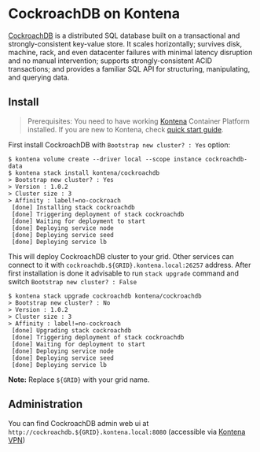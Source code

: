 # CockroachDB on Kontena

[CockroachDB](https://www.cockroachlabs.com/product/cockroachdb-core/) is a distributed SQL database built on a transactional and strongly-consistent key-value store. It scales horizontally; survives disk, machine, rack, and even datacenter failures with minimal latency disruption and no manual intervention; supports strongly-consistent ACID transactions; and provides a familiar SQL API for structuring, manipulating, and querying data.

## Install
> Prerequisites: You need to have working [Kontena](http://www.kontena.io) Container Platform installed. If you are new to Kontena, check [quick start guide](http://www.kontena.io/docs/getting-started/quick-start).

First install CockroachDB with `Bootstrap new cluster? : Yes` option:

```
$ kontena volume create --driver local --scope instance cockroachdb-data
$ kontena stack install kontena/cockroachdb
> Bootstrap new cluster? : Yes
> Version : 1.0.2
> Cluster size : 3
> Affinity : label!=no-cockroach
 [done] Installing stack cockroachdb     
 [done] Triggering deployment of stack cockroachdb     
 [done] Waiting for deployment to start     
 [done] Deploying service node     
 [done] Deploying service seed     
 [done] Deploying service lb
```

This will deploy CockroachDB cluster to your grid. Other services can connect to it with `cockroachdb.${GRID}.kontena.local:26257` address. After first installation is done it advisable to run `stack upgrade` command and switch `Bootstrap new cluster? : False`

```
$ kontena stack upgrade cockroachdb kontena/cockroachdb
> Bootstrap new cluster? : No
> Version : 1.0.2
> Cluster size : 3
> Affinity : label!=no-cockroach
 [done] Upgrading stack cockroachdb     
 [done] Triggering deployment of stack cockroachdb     
 [done] Waiting for deployment to start     
 [done] Deploying service node     
 [done] Deploying service seed     
 [done] Deploying service lb
 ```

**Note:** Replace `${GRID}` with your grid name.

## Administration

You can find CockroachDB admin web ui at `http://cockroachdb.${GRID}.kontena.local:8080` (accessible via [Kontena VPN](https://www.kontena.io/docs/using-kontena/vpn-access.html))